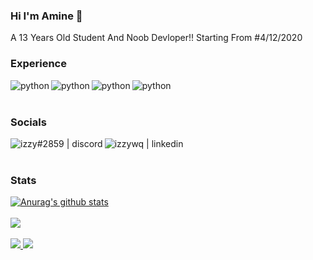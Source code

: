 ### Hi I'm Amine 👋
A 13 Years Old Student And Noob Devloper!!
Starting From #4/12/2020

### Experience
<img align="left" alt="python" src="https://img.icons8.com/color/48/000000/python.png">
<img align="left" alt="python" src="https://img.icons8.com/color/48/000000/c.png">
<img align="left" alt="python" src="https://img.icons8.com/color/48/000000/django.png">
<img align="left" alt="python" src="https://img.icons8.com/color/48/000000/react.png">
<br>
<br>

### Socials
[<img align="left" alt="izzy#2859 | discord" src="https://img.icons8.com/ios-filled/48/000000/discord-logo.png"/>](https://discord.com/users/521872289231273994)
[<img align="left" alt="izzywq | linkedin" src="https://img.icons8.com/48/000000/linkedin.png">](https://www.linkedin.com/in/amine-aniter-5859561b8/)
<br>
<br>

### Stats
<a href="https://github.com/Aniter-amine/github-readme-stats">
  <img src="https://github-readme-stats.vercel.app/api?username=Aniter-amine&show_icons=true&include_all_commits=true&theme=material-palenight" alt="Anurag's github stats" />
</a>
<br>
<br>

<a href="https://github.com/Aniter-amine/github-readme-stats">
  <img src="https://github-readme-stats.vercel.app/api/top-langs/?username=Aniter-amine&layout=compact&theme=material-blue" />
</a>
<br>
<br>

<a href="https://github.com/Aniter-amine/github-readme-stats">
  <img src="https://github-readme-stats.vercel.app/api/pin/?username=Aniter-amine&repo=github-readme-stats&theme=material-blue" />
</a>    
<a href="https://github.com/Aniter-amine/anuraghazra.github.io">
  <img src="https://github-readme-stats.vercel.app/api/pin/?username=Aniter-amine&repo=Aniter-amine.github.io&theme=material-blue" />
</a>
